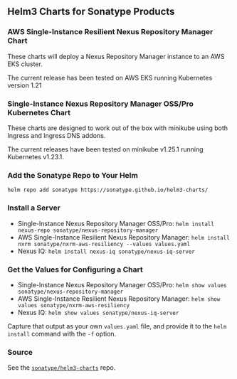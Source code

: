 ## Helm3 Charts for Sonatype Products
### AWS Single-Instance Resilient Nexus Repository Manager Chart
These charts will deploy a Nexus Repository Manager instance to an AWS EKS cluster.

The current release has been tested on AWS EKS running Kubernetes version 1.21

### Single-Instance Nexus Repository Manager OSS/Pro Kubernetes Chart
These charts are designed to work out of the box with minikube using both Ingress
and Ingress DNS addons.

The current releases have been tested on minikube v1.25.1 running Kubernetes v1.23.1.

### Add the Sonatype Repo to Your Helm

`helm repo add sonatype https://sonatype.github.io/helm3-charts/`

### Install a Server

- Single-Instance Nexus Repository Manager OSS/Pro: `helm install nexus-repo sonatype/nexus-repository-manager`
- AWS Single-Instance Resilient Nexus Repository Manager: `helm install nxrm sonatype/nxrm-aws-resiliency --values values.yaml`
- Nexus IQ: `helm install nexus-iq sonatype/nexus-iq-server`

### Get the Values for Configuring a Chart

- Single-Instance Nexus Repository Manager OSS/Pro: `helm show values sonatype/nexus-repository-manager`
- AWS Single-Instance Resilient Nexus Repository Manager: `helm show values sonatype/nxrm-aws-resiliency`
- Nexus IQ: `helm show values sonatype/nexus-iq-server`

Capture that output as your own `values.yaml` file, and provide it to the `helm install` 
command with the `-f` option.

### Source

See the [`sonatype/helm3-charts`](https://github.com/sonatype/helm3-charts) repo.
